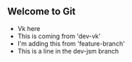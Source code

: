 ## Welcome to Git

- Vk here
- This is coming from 'dev-vk'
- I'm adding this from 'feature-branch'
- This is a line in the dev-jsm branch